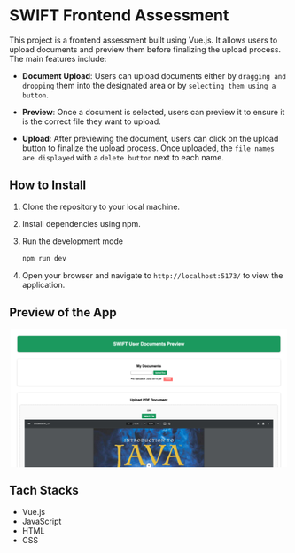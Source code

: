 # SWIFT Frontend Assessment

This project is a frontend assessment built using Vue.js. It allows users to upload documents and preview them before finalizing the upload process. The main features include:

- **Document Upload**: Users can upload documents either by `dragging and dropping` them into the designated area or by `selecting them using a button`.

- **Preview**: Once a document is selected, users can preview it to ensure it is the correct file they want to upload.

- **Upload**: After previewing the document, users can click on the upload button to finalize the upload process. Once uploaded, the `file names are displayed` with a `delete button` next to each name.

## How to Install

1. Clone the repository to your local machine.

2. Install dependencies using npm.

3. Run the development mode
    ```bash
    npm run dev
    ```
4. Open your browser and navigate to `http://localhost:5173/` to view the application.

## Preview of the App
<p align="center">
  <img src=https://github.com/lorraineC26/swift-ft-assessment/blob/main/public/00overview.png?raw=true alt="hero" width="500px" style="display: block; margin: 0 auto;">
</p>

## Tach Stacks
- Vue.js
- JavaScript
- HTML
- CSS

